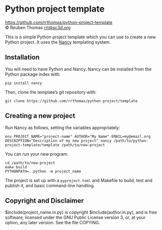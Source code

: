 # Python project template

https://github.com/rrthomas/python-project-template  
© Reuben Thomas <rrt@sc3d.org>  

This is a simple Python project template which you can use to create a new
Python project. It uses the [Nancy](https://github.com/rrthomas/nancy/)
templating system.


## Installation

You will need to have Python and Nancy. Nancy can be installed from the
Python package index with:

```
pip install nancy
```

Then, clone the template’s git repository with:

```
git clone https://github.com/rrthomas/python-project/template
```


## Creating a new project

Run Nancy as follows, setting the variables appropriately:

```
env PROJECT_NAME="project-name" AUTHOR="My Name" EMAIL=my@email.org DESCRIPTION="Description of my new project" nancy /path/to/python-project-template/template /path/to/new-project
```

You can run your new program:

```
cd /path/to/new-project
make build
PYTHONPATH=. python -m project_name
```

The project is set up with a `pyproject.toml` and Makefile to build, test and publish it, and basic command-line handling.


## Copyright and Disclaimer

$include(project_name.in.py) is copyright $include(author.in.py), and is
free software, licensed under the GNU Public License version 3, or, at your
option, any later version. See the file COPYING.

